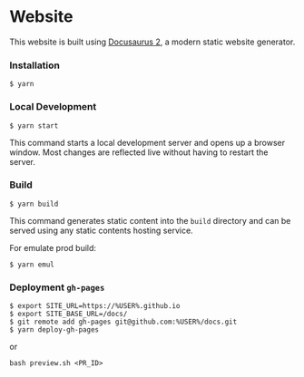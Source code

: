 # Website

This website is built using [Docusaurus 2](https://docusaurus.io/), a modern static website generator.

### Installation

```shell
$ yarn
```

### Local Development

```shell
$ yarn start
```

This command starts a local development server and opens up a browser window. Most changes are reflected live without having to restart the server.

### Build

```shell
$ yarn build
```

This command generates static content into the `build` directory and can be served using any static contents hosting service.

For emulate prod build:
```shell
$ yarn emul
```

### Deployment `gh-pages`

```shell
$ export SITE_URL=https://%USER%.github.io
$ export SITE_BASE_URL=/docs/
$ git remote add gh-pages git@github.com:%USER%/docs.git
$ yarn deploy-gh-pages
```
or 

```shell
bash preview.sh <PR_ID>
```
